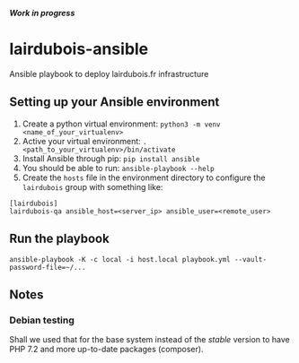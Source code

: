 ***Work in progress***

# lairdubois-ansible
Ansible playbook to deploy lairdubois.fr infrastructure

## Setting up your Ansible environment

1. Create a python virtual environment: `python3 -m venv <name_of_your_virtualenv>`
2. Active your virtual environment: `. <path_to_your_virtualenv>/bin/activate`
3. Install Ansible through pip: `pip install ansible`
4. You should be able to run: `ansible-playbook --help`
5. Create the `hosts` file in the environment directory to configure the `lairdubois` group with something like:
```
[lairdubois]
lairdubois-qa ansible_host=<server_ip> ansible_user=<remote_user>
```

## Run the playbook

```
ansible-playbook -K -c local -i host.local playbook.yml --vault-password-file=~/...
```


## Notes

### Debian testing
Shall we used that for the base system instead of the *stable* version to have PHP 7.2 and more up-to-date packages (composer).
